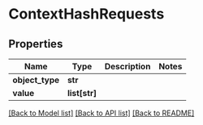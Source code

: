 # ContextHashRequests

## Properties
Name | Type | Description | Notes
------------ | ------------- | ------------- | -------------
**object_type** | **str** |  | 
**value** | **list[str]** |  | 

[[Back to Model list]](../README.md#documentation-for-models) [[Back to API list]](../README.md#documentation-for-api-endpoints) [[Back to README]](../README.md)


